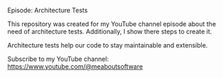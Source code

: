 Episode: Architecture Tests

This repository was created for my YouTube channel episode about the need of architecture tests. Additionally, I show there steps to create it.

Architecture tests help our code to stay maintainable and extensible.

Subscribe to my YouTube channel: https://www.youtube.com/@meaboutsoftware
